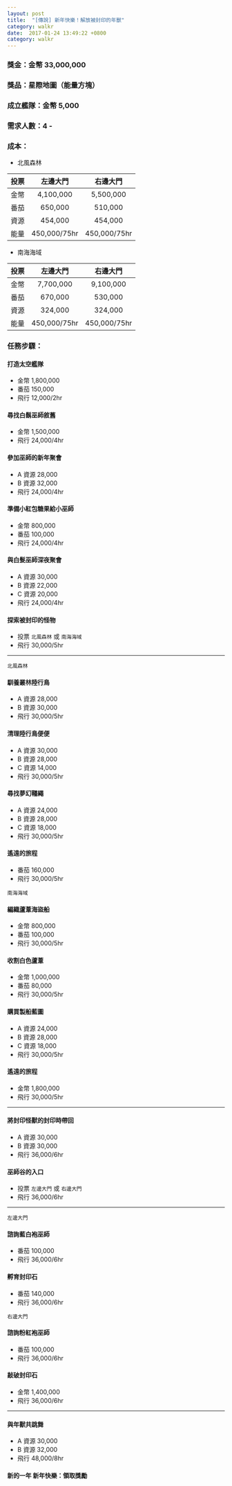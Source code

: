 ```yaml
---
layout: post
title:  "[傳說] 新年快樂！解放被封印的年獸"
category: walkr
date:  2017-01-24 13:49:22 +0800
category: walkr
---
```


### 獎金：金幣 33,000,000

### 獎品：星際地圖（能量方塊）

### 成立艦隊：金幣 5,000

### 需求人數：4 -

### 成本：

  - 北風森林

   |  投票  |    左邊大門    |     右邊大門    |
   | :---: | :-----------: | :-----------: |
   |  金幣  |   4,100,000   |   5,500,000   |
   |  番茄  |    650,000    |    510,000    |
   |  資源  |    454,000    |    454,000    |
   |  能量  |  450,000/75hr |  450,000/75hr |

  - 南海海域

   |  投票  |    左邊大門    |     右邊大門    |
   | :---: | :-----------: | :-----------: |
   |  金幣  |   7,700,000   |   9,100,000   |
   |  番茄  |    670,000    |    530,000    |
   |  資源  |    324,000    |    324,000    |
   |  能量  |  450,000/75hr |  450,000/75hr |

### 任務步驟：

#### **打造太空艦隊**
  - 金幣 1,800,000
  - 番茄 150,000
  - 飛行 12,000/2hr

#### **尋找白鬍巫師敘舊**
  - 金幣 1,500,000
  - 飛行 24,000/4hr

#### **參加巫師的新年聚會**
  - A 資源 28,000
  - B 資源 32,000
  - 飛行 24,000/4hr

#### **準備小紅包糖果給小巫師**
  - 金幣 800,000
  - 番茄 100,000
  - 飛行 24,000/4hr

#### **與白髮巫師深夜聚會**
  - A 資源 30,000
  - B 資源 22,000
  - C 資源 20,000
  - 飛行 24,000/4hr

#### **探索被封印的怪物**
  - 投票 `北風森林` 或 `南海海域`
  - 飛行 30,000/5hr

---

`北風森林`

#### **馴養叢林陸行鳥**
  - A 資源 28,000
  - B 資源 30,000
  - 飛行 30,000/5hr

#### **清理陸行鳥便便**
  - A 資源 30,000
  - B 資源 28,000
  - C 資源 14,000
  - 飛行 30,000/5hr

#### **尋找夢幻韁繩**
  - A 資源 24,000
  - B 資源 28,000
  - C 資源 18,000
  - 飛行 30,000/5hr

#### **遙遠的旅程**
  - 番茄 160,000
  - 飛行 30,000/5hr

`南海海域`

#### **編織蘆葦海盜船**
  - 金幣 800,000
  - 番茄 100,000
  - 飛行 30,000/5hr

#### **收割白色蘆葦**
  - 金幣 1,000,000
  - 番茄 80,000
  - 飛行 30,000/5hr

#### **購買製船藍圖**
  - A 資源 24,000
  - B 資源 28,000
  - C 資源 18,000
  - 飛行 30,000/5hr

#### **遙遠的旅程**
  - 金幣 1,800,000
  - 飛行 30,000/5hr

---

#### **將封印怪獸的封印時帶回**
  - A 資源 30,000
  - B 資源 30,000
  - 飛行 36,000/6hr

#### **巫師谷的入口**
  - 投票 `左邊大門` 或 `右邊大門`
  - 飛行 36,000/6hr

---

`左邊大門`

#### **諮詢藍白袍巫師**
  - 番茄 100,000
  - 飛行 36,000/6hr

#### **孵育封印石**
  - 番茄 140,000
  - 飛行 36,000/6hr

`右邊大門`

#### **諮詢粉紅袍巫師**
  - 番茄 100,000
  - 飛行 36,000/6hr

#### **敲破封印石**
  - 金幣 1,400,000
  - 飛行 36,000/6hr

---

#### **與年獸共跳舞**
  - A 資源 30,000
  - B 資源 32,000
  - 飛行 48,000/8hr

#### **新的一年 新年快樂：領取獎勵**

